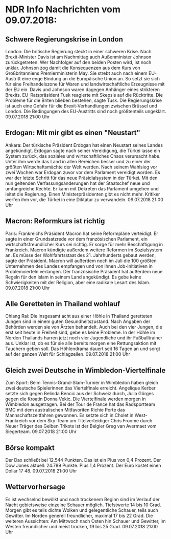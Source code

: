 # NDR Info Nachrichten vom 09.07.2018:


## Schwere Regierungskrise in London
London:	Die britische Regierung steckt in einer schweren Krise. Nach Brexit-Minister Davis ist am Nachmittag auch Außenminister Johnson zurückgetreten. Wer Nachfolger auf den beiden Posten wird, ist noch unklar. Johnson zog damit die Konsequenzen aus dem Kurs von Großbritanniens Premierministerin May. Sie strebt auch nach einem EU-Austritt eine enge Bindung an die Europäische Union an. So setzt sie sich für eine Freihandelszone für Waren und landwirtschaftliche Erzeugnisse mit der EU ein. Davis und Johnson waren dagegen Anhänger eines strikteren Brexits. EU-Ratspräsident Tusk reagierte mit Skepsis auf die Rücktritte. Die Probleme für die Briten blieben bestehen, sagte Tusk. Die Regierungskrise ist auch eine Gefahr für die Brexit-Verhandlungen zwischen Brüssel und London. Die Bedingungen des EU-Austritts sind noch größtenteils ungeklärt. 09.07.2018 21:00 Uhr 

## Erdogan: Mit mir gibt es einen "Neustart"
Ankara: Der türkische Präsident Erdogan hat einen Neustart seines Landes angekündigt. Erdogan sagte nach seiner Vereidigung, die Türkei lasse ein System zurück, das soziales und wirtschaftliches Chaos verursacht habe. Unter ihm werde das Land in allen Bereichen besser und zu einer der größten Wirtschaftsmächte der Welt werden. Nach seinem Wahlsieg vor zwei Wochen war Erdogan zuvor vor dem Parlament vereidigt worden. Es war der letzte Schritt für das neue Präsidialsystem in der Türkei. Mit den nun geltenden Verfassungsänderungen hat der Staatschef neue und umfangreiche Rechte. Er kann mit Dekreten das Parlament umgehen und leitet die Regierung. Einen Ministerpräsidenten gibt es nicht mehr. Kritiker werfen ihm vor, die Türkei in eine Diktatur zu verwandeln. 09.07.2018 21:00 Uhr 

## Macron: Reformkurs ist richtig
Paris:	Frankreichs Präsident Macron hat seine Reformpläne verteidigt. Er sagte in einer Grundsatzrede vor dem französischen Parlament, ein wirtschaftsfreundlicher Kurs sei richtig. Er sorge für mehr Beschäftigung in Frankreich. Macron kündigte außerdem weitere Reformen im Sozialsystem an. Es müsse der Wohlfahrtsstaat des 21. Jahrhunderts gebaut werden, sagte der Präsident. Macron will außerdem noch im Juli die 100 größten Unternehmen des Landes empfangen und von ihnen Job-Initiativen in Problemvierteln verlangen. Der französische Präsident hat außerdem neue Regeln für den Islam in seinem Land angekündigt. Es gebe keine Schwierigkeiten mit der Religion, aber eine radikale Lesart des Islam. 09.07.2018 21:00 Uhr 

## Alle Geretteten in Thailand wohlauf
Chiang Rai:	Die insgesamt acht aus einer Höhle in Thailand geretteten Jungen sind in einem guten Gesundheitszustand. Nach Angaben der Behörden werden sie von Ärzten behandelt. Auch bei den vier Jungen, die erst seit heute in Freiheit sind, gebe es keine Probleme. In der Höhle im Norden Thailands harren jetzt noch vier Jugendliche und ihr Fußballtrainer aus. Unklar ist, ob es für sie alle bereits morgen eine Rettungsaktion mit Tauchern geben soll. Das Höhlendrama dauert seit 16 Tagen an und sorgt auf der ganzen Welt für Schlagzeilen. 09.07.2018 21:00 Uhr 

## Gleich zwei Deutsche in Wimbledon-Viertelfinale
Zum Sport:	Beim Tennis-Grand-Slam-Turnier in Wimbledon haben gleich zwei deutsche Spielerinnen das Viertelfinale erreicht. Angelique Kerber setzte sich gegen Belinda Bencic aus der Schweiz durch, Julia Görges gegen die Kroatin Donna Vekic. Die Viertelfinale werden morgen in Wimbledon ausgetragen. Bei der Tour de France hat das Radsportteam BMC mit dem australischen Mitfavoriten Richie Porte das Mannschaftszeitfahren gewonnen. Es setzte sich in Cholet in West-Frankreich vor dem Sky-Team um Titelverteidiger Chris Froome durch. Neuer Träger des Gelben Trikots ist der Belgier Greg van Avermaet vom Siegerteam. 09.07.2018 21:00 Uhr 

## Börse kompakt
Der Dax schließt bei 12.544 Punkten. Das ist ein Plus von 0,4 Prozent. Der Dow Jones aktuell: 24.789 Punkte. Plus 1,4 Prozent. Der Euro kostet einen Dollar 17 48. 09.07.2018 21:00 Uhr 

## Wettervorhersage
Es ist wechselnd bewölkt und nach trockenem Beginn sind im Verlauf der Nacht gebietsweise einzelne Schauer möglich. Tiefstwerte 14 bis 10 Grad. Morgen gibt es teils dichte Wolken und gelegentliche Schauer, teils auch Gewitter. Im Norden generell freundlicher, maximal 17 bis 22 Grad. Die weiteren Aussichten: Am Mittwoch nach Osten hin Schauer und Gewitter, im Westen freundlicher und meist trocken, 19 bis 25 Grad. 09.07.2018 21:00 Uhr 
